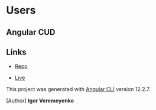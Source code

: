 
# Users

## Angular CUD

## Links

- [Repo](https://github.com/IgorVeremeyenko/users-main.git> "<project-name> Repo")

- [Live](<https://github.com/IgorVeremeyenko> "Live View")

This project was generated with [Angular CLI](https://github.com/angular/angular-cli) version 12.2.7.

[Author] **Igor Veremeyenko**
